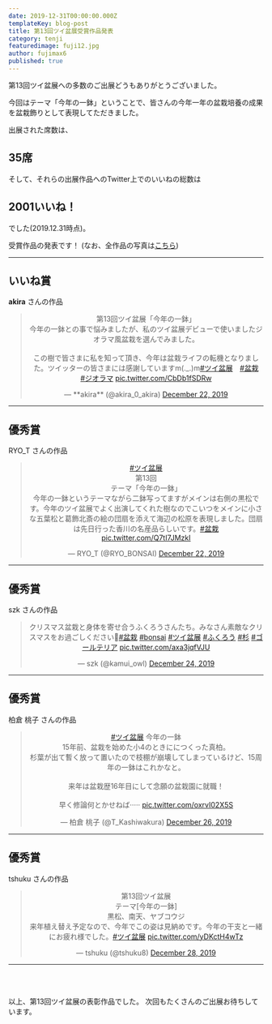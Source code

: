```yaml
---
date: 2019-12-31T00:00:00.000Z
templateKey: blog-post
title: 第13回ツイ盆展受賞作品発表
category: tenji
featuredimage: fuji12.jpg
author: fujimax6
published: true
---
```

第13回ツイ盆展への多数のご出展どうもありがとうございました。

今回はテーマ「今年の一鉢」ということで、皆さんの今年一年の盆栽培養の成果を盆栽飾りとして表現してただきました。

出展された席数は、

## 35席

そして、それらの出展作品へのTwitter上でのいいねの総数は

## 2001いいね！

でした(2019.12.31時点)。

受賞作品の発表です！
(なお、全作品の写真は[こちら](/twibonten-13-photo/))

---

## いいね賞

**akira** さんの作品

<center>
<blockquote class="twitter-tweet"><p lang="ja" dir="ltr">第13回ツイ盆展「今年の一鉢」<br>今年の一鉢との事で悩みましたが、私のツイ盆展デビューで使いましたジオラマ風盆栽を選んでみました。<br><br>この樹で皆さまに私を知って頂き、今年は盆栽ライフの転機となりました。ツイッターの皆さまには感謝していますm(._.)m<a href="https://twitter.com/hashtag/%E3%83%84%E3%82%A4%E7%9B%86%E5%B1%95?src=hash&amp;ref_src=twsrc%5Etfw">#ツイ盆展</a>　<a href="https://twitter.com/hashtag/%E7%9B%86%E6%A0%BD?src=hash&amp;ref_src=twsrc%5Etfw">#盆栽</a>　<a href="https://twitter.com/hashtag/%E3%82%B8%E3%82%AA%E3%83%A9%E3%83%9E?src=hash&amp;ref_src=twsrc%5Etfw">#ジオラマ</a> <a href="https://t.co/CbDb1fSDRw">pic.twitter.com/CbDb1fSDRw</a></p>&mdash; **akira** (@akira_0_akira) <a href="https://twitter.com/akira_0_akira/status/1208543955375181825?ref_src=twsrc%5Etfw">December 22, 2019</a></blockquote>
</center>

---

## 優秀賞

RYO_T さんの作品

<center>
<blockquote class="twitter-tweet"><p lang="ja" dir="ltr"><a href="https://twitter.com/hashtag/%E3%83%84%E3%82%A4%E7%9B%86%E5%B1%95?src=hash&amp;ref_src=twsrc%5Etfw">#ツイ盆展</a><br>第13回<br>テーマ「今年の一鉢」<br>今年の一鉢というテーマながら二鉢写ってますがメインは右側の黒松です。今年のツイ盆展でよく出演してくれた樹なのでこいつをメインに小さな五葉松と葛飾北斎の絵の団扇を添えて海辺の松原を表現しました。団扇は先日行った香川の名産品らしいです。<a href="https://twitter.com/hashtag/%E7%9B%86%E6%A0%BD?src=hash&amp;ref_src=twsrc%5Etfw">#盆栽</a> <a href="https://t.co/Q7tI7JMzkI">pic.twitter.com/Q7tI7JMzkI</a></p>&mdash; RYO_T (@RYO_BONSAI) <a href="https://twitter.com/RYO_BONSAI/status/1208688419217408001?ref_src=twsrc%5Etfw">December 22, 2019</a></blockquote>
</center>

---

## 優秀賞

szk さんの作品

<center>
<blockquote class="twitter-tweet"><p lang="ja" dir="ltr">クリスマス盆栽と身体を寄せ合うふくろうさんたち。みなさん素敵なクリスマスをお過ごしください🎄<a href="https://twitter.com/hashtag/%E7%9B%86%E6%A0%BD?src=hash&amp;ref_src=twsrc%5Etfw">#盆栽</a> <a href="https://twitter.com/hashtag/bonsai?src=hash&amp;ref_src=twsrc%5Etfw">#bonsai</a> <a href="https://twitter.com/hashtag/%E3%83%84%E3%82%A4%E7%9B%86%E5%B1%95?src=hash&amp;ref_src=twsrc%5Etfw">#ツイ盆展</a> <a href="https://twitter.com/hashtag/%E3%81%B5%E3%81%8F%E3%82%8D%E3%81%86?src=hash&amp;ref_src=twsrc%5Etfw">#ふくろう</a> <a href="https://twitter.com/hashtag/%E6%9D%89?src=hash&amp;ref_src=twsrc%5Etfw">#杉</a> <a href="https://twitter.com/hashtag/%E3%82%B4%E3%83%BC%E3%83%AB%E3%83%86%E3%83%AA%E3%82%A2?src=hash&amp;ref_src=twsrc%5Etfw">#ゴールテリア</a> <a href="https://t.co/axa3jqfVJU">pic.twitter.com/axa3jqfVJU</a></p>&mdash; szk (@kamui_owl) <a href="https://twitter.com/kamui_owl/status/1209599692524253186?ref_src=twsrc%5Etfw">December 24, 2019</a></blockquote>
</center>

---

## 優秀賞

柏倉 桃子 さんの作品

<center>
<blockquote class="twitter-tweet"><p lang="ja" dir="ltr"><a href="https://twitter.com/hashtag/%E3%83%84%E3%82%A4%E7%9B%86%E5%B1%95?src=hash&amp;ref_src=twsrc%5Etfw">#ツイ盆展</a> 今年の一鉢<br>15年前、盆栽を始めた小4のときににつくった真柏。<br>杉葉が出て暫く放って置いたので枝棚が崩壊してしまっているけど、15周年の一鉢はこれかなと。<br><br>来年は盆栽歴16年目にして念願の盆栽園に就職！<br><br>早く修論何とかせねば····· <a href="https://t.co/oxrvI02X5S">pic.twitter.com/oxrvI02X5S</a></p>&mdash; 柏倉 桃子 (@T_Kashiwakura) <a href="https://twitter.com/T_Kashiwakura/status/1210013473842679810?ref_src=twsrc%5Etfw">December 26, 2019</a></blockquote>
</center>

---


## 優秀賞

tshuku さんの作品

<center>
<blockquote class="twitter-tweet"><p lang="ja" dir="ltr">第13回ツイ盆展<br>テーマ[今年の一鉢]<br>黒松、南天、ヤブコウジ<br>来年植え替え予定なので、今年でこの姿は見納めです。今年の干支と一緒にお疲れ様でした。<a href="https://twitter.com/hashtag/%E3%83%84%E3%82%A4%E7%9B%86%E5%B1%95?src=hash&amp;ref_src=twsrc%5Etfw">#ツイ盆展</a> <a href="https://t.co/yDKctH4wTz">pic.twitter.com/yDKctH4wTz</a></p>&mdash; tshuku (@tshuku8) <a href="https://twitter.com/tshuku8/status/1210915111566594053?ref_src=twsrc%5Etfw">December 28, 2019</a></blockquote>
</center>

---

<div>&nbsp;</div>
<div>&nbsp;</div>

以上、第13回ツイ盆展の表彰作品でした。
次回もたくさんのご出展お待ちしています。
